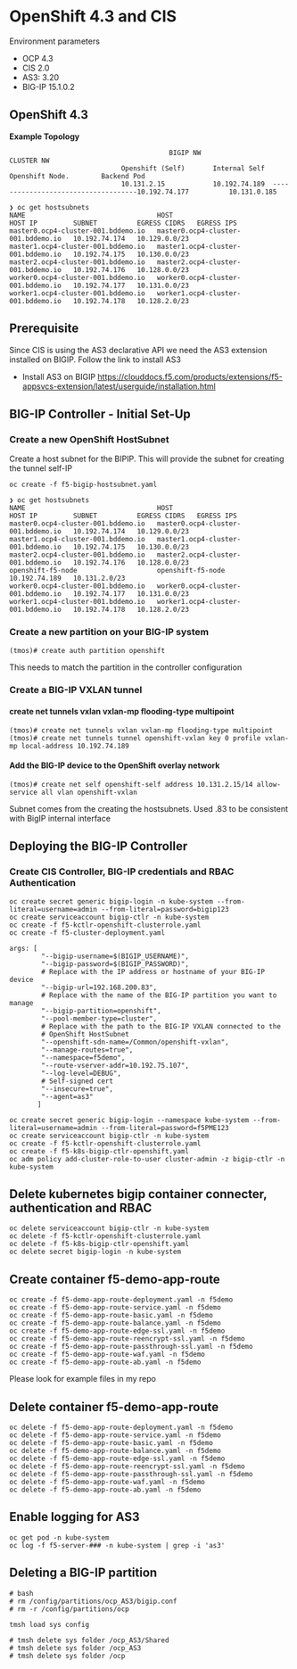 # OpenShift 4.3 and CIS

Environment parameters

* OCP 4.3
* CIS 2.0
* AS3: 3.20
* BIG-IP 15.1.0.2

## OpenShift 4.3


**Example Topology**

                                            BIGIP NW                                                                 CLUSTER NW
                                Openshift (Self)       Internal Self                                      Openshift Node.        Backend Pod
                                10.131.2.15            10.192.74.189  ------------------------------------10.192.74.177          10.131.0.185
 
```
❯ oc get hostsubnets
NAME                                 HOST                                 HOST IP         SUBNET          EGRESS CIDRS   EGRESS IPS
master0.ocp4-cluster-001.bddemo.io   master0.ocp4-cluster-001.bddemo.io   10.192.74.174   10.129.0.0/23
master1.ocp4-cluster-001.bddemo.io   master1.ocp4-cluster-001.bddemo.io   10.192.74.175   10.130.0.0/23
master2.ocp4-cluster-001.bddemo.io   master2.ocp4-cluster-001.bddemo.io   10.192.74.176   10.128.0.0/23
worker0.ocp4-cluster-001.bddemo.io   worker0.ocp4-cluster-001.bddemo.io   10.192.74.177   10.131.0.0/23
worker1.ocp4-cluster-001.bddemo.io   worker1.ocp4-cluster-001.bddemo.io   10.192.74.178   10.128.2.0/23
```

## Prerequisite

Since CIS is using the AS3 declarative API we need the AS3 extension installed on BIGIP. Follow the link to install AS3
 
* Install AS3 on BIGIP
https://clouddocs.f5.com/products/extensions/f5-appsvcs-extension/latest/userguide/installation.html

## BIG-IP Controller -  Initial Set-Up

### Create a new OpenShift HostSubnet

Create a host subnet for the BIPIP. This will provide the subnet for creating the tunnel self-IP

```
oc create -f f5-bigip-hostsubnet.yaml
```

```
❯ oc get hostsubnets
NAME                                 HOST                                 HOST IP         SUBNET          EGRESS CIDRS   EGRESS IPS
master0.ocp4-cluster-001.bddemo.io   master0.ocp4-cluster-001.bddemo.io   10.192.74.174   10.129.0.0/23
master1.ocp4-cluster-001.bddemo.io   master1.ocp4-cluster-001.bddemo.io   10.192.74.175   10.130.0.0/23
master2.ocp4-cluster-001.bddemo.io   master2.ocp4-cluster-001.bddemo.io   10.192.74.176   10.128.0.0/23
openshift-f5-node                    openshift-f5-node                    10.192.74.189   10.131.2.0/23
worker0.ocp4-cluster-001.bddemo.io   worker0.ocp4-cluster-001.bddemo.io   10.192.74.177   10.131.0.0/23
worker1.ocp4-cluster-001.bddemo.io   worker1.ocp4-cluster-001.bddemo.io   10.192.74.178   10.128.2.0/23
```

### Create a new partition on your BIG-IP system
```
(tmos)# create auth partition openshift
```
This needs to match the partition in the controller configuration


### Create a BIG-IP VXLAN tunnel


#### create net tunnels vxlan vxlan-mp flooding-type multipoint
```
(tmos)# create net tunnels vxlan vxlan-mp flooding-type multipoint
(tmos)# create net tunnels tunnel openshift-vxlan key 0 profile vxlan-mp local-address 10.192.74.189
```
#### Add the BIG-IP device to the OpenShift overlay network
```
(tmos)# create net self openshift-self address 10.131.2.15/14 allow-service all vlan openshift-vxlan
```
Subnet comes from the creating the hostsubnets. Used .83 to be consistent with BigIP internal interface


## Deploying the BIG-IP Controller
### Create CIS Controller, BIG-IP credentials and RBAC Authentication
```
oc create secret generic bigip-login -n kube-system --from-literal=username=admin --from-literal=password=bigip123
oc create serviceaccount bigip-ctlr -n kube-system
oc create -f f5-kctlr-openshift-clusterrole.yaml
oc create -f f5-cluster-deployment.yaml
```

```
args: [
        "--bigip-username=$(BIGIP_USERNAME)",
        "--bigip-password=$(BIGIP_PASSWORD)",
        # Replace with the IP address or hostname of your BIG-IP device
        "--bigip-url=192.168.200.83",
        # Replace with the name of the BIG-IP partition you want to manage
        "--bigip-partition=openshift",
        "--pool-member-type=cluster",
        # Replace with the path to the BIG-IP VXLAN connected to the
        # OpenShift HostSubnet
        "--openshift-sdn-name=/Common/openshift-vxlan",
        "--manage-routes=true",
        "--namespace=f5demo",
        "--route-vserver-addr=10.192.75.107",
        "--log-level=DEBUG",
        # Self-signed cert
        "--insecure=true",
        "--agent=as3"
       ]
```
```
oc create secret generic bigip-login --namespace kube-system --from-literal=username=admin --from-literal=password=f5PME123
oc create serviceaccount bigip-ctlr -n kube-system
oc create -f f5-kctlr-openshift-clusterrole.yaml
oc create -f f5-k8s-bigip-ctlr-openshift.yaml
oc adm policy add-cluster-role-to-user cluster-admin -z bigip-ctlr -n kube-system
```
## Delete kubernetes bigip container connecter, authentication and RBAC
```
oc delete serviceaccount bigip-ctlr -n kube-system
oc delete -f f5-kctlr-openshift-clusterrole.yaml
oc delete -f f5-k8s-bigip-ctlr-openshift.yaml
oc delete secret bigip-login -n kube-system
```
## Create container f5-demo-app-route
```
oc create -f f5-demo-app-route-deployment.yaml -n f5demo
oc create -f f5-demo-app-route-service.yaml -n f5demo
oc create -f f5-demo-app-route-basic.yaml -n f5demo
oc create -f f5-demo-app-route-balance.yaml -n f5demo
oc create -f f5-demo-app-route-edge-ssl.yaml -n f5demo
oc create -f f5-demo-app-route-reencrypt-ssl.yaml -n f5demo
oc create -f f5-demo-app-route-passthrough-ssl.yaml -n f5demo
oc create -f f5-demo-app-route-waf.yaml -n f5demo
oc create -f f5-demo-app-route-ab.yaml -n f5demo
```
Please look for example files in my repo

## Delete container f5-demo-app-route
```
oc delete -f f5-demo-app-route-deployment.yaml -n f5demo
oc delete -f f5-demo-app-route-service.yaml -n f5demo
oc delete -f f5-demo-app-route-basic.yaml -n f5demo
oc delete -f f5-demo-app-route-balance.yaml -n f5demo
oc delete -f f5-demo-app-route-edge-ssl.yaml -n f5demo
oc delete -f f5-demo-app-route-reencrypt-ssl.yaml -n f5demo
oc delete -f f5-demo-app-route-passthrough-ssl.yaml -n f5demo
oc delete -f f5-demo-app-route-waf.yaml -n f5demo
oc delete -f f5-demo-app-route-ab.yaml -n f5demo
``` 
## Enable logging for AS3
```
oc get pod -n kube-system
oc log -f f5-server-### -n kube-system | grep -i 'as3'
```

## Deleting a BIG-IP partition
```
# bash
# rm /config/partitions/ocp_AS3/bigip.conf
# rm -r /config/partitions/ocp

tmsh load sys config

# tmsh delete sys folder /ocp_AS3/Shared
# tmsh delete sys folder /ocp_AS3
# tmsh delete sys folder /ocp
```